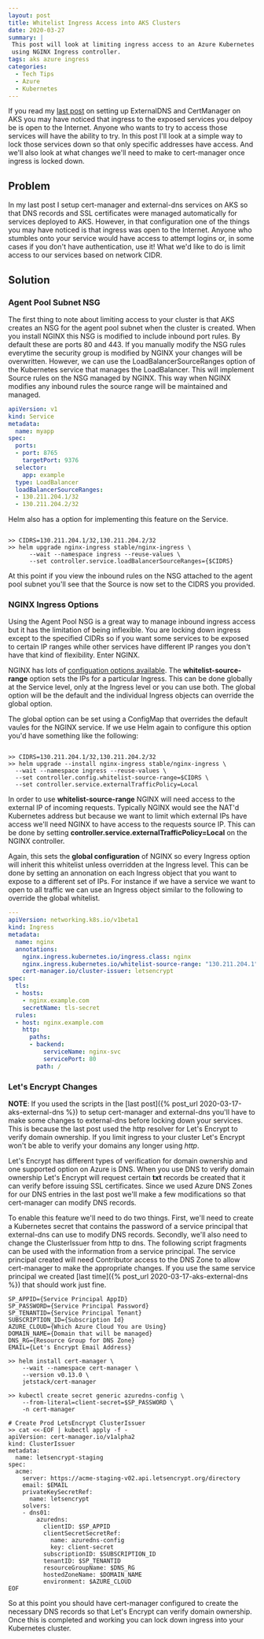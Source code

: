 ```yaml
---
layout: post
title: Whitelist Ingress Access into AKS Clusters
date: 2020-03-27
summary: |
 This post will look at limiting ingress access to an Azure Kubernetes Cluster (AKS)
 using NGINX Ingress controller.  
tags: aks azure ingress
categories:
  - Tech Tips
  - Azure
  - Kubernetes
---
```


If you read my [last
post](https://www.azurepatterns.com/2020/03/17/aks-external-dns) on setting up
ExternalDNS and CertManager on AKS you may have noticed that ingress to the
exposed services you delpoy be is open to the Internet.  Anyone who
wants to try to access those services will have the ability to try.
In this post I'll look at a simple way to lock those services down so that
only specific addresses have access. And we'll also look at what changes
we'll need to make to cert-manager once ingress is locked down.

## Problem

In my last post I setup cert-manager and external-dns services on AKS so that
DNS records and SSL certificates were managed automatically for services
deployed to AKS. However, in that configuration one of the things you may
have noticed is that ingress was open to the Internet. Anyone who stumbles
onto your service would have access to attempt logins or, in some cases if
you don't have authentication, use it! What we'd like to do is limit access
to our services based on network CIDR.

## Solution

### Agent Pool Subnet NSG

The first thing to note about limiting access to your cluster is that AKS
creates an NSG for the agent pool subnet when the cluster is created. When
you install NGINX this NSG is modified to include inbound port rules. By
default these are ports 80 and 443. If you manually modify the NSG rules
everytime the security group is modified by NGINX your changes will be overwritten.
However, we can use the LoadBalancerSourceRanges option of the Kubernetes
service that manages the LoadBalancer. This will implement Source rules on the
NSG managed by NGINX. This way when NGINX modifies any inbound rules the
source range will be maintained and managed.

```yaml
apiVersion: v1
kind: Service
metadata:
  name: myapp
spec:
  ports:
  - port: 8765
    targetPort: 9376
  selector:
    app: example
  type: LoadBalancer
  loadBalancerSourceRanges:
  - 130.211.204.1/32
  - 130.211.204.2/32
```

Helm also has a option for implementing this feature on the Service.

```terminal

>> CIDRS=130.211.204.1/32,130.211.204.2/32
>> helm upgrade nginx-ingress stable/nginx-ingress \
      --wait --namespace ingress --reuse-values \
      --set controller.service.loadBalancerSourceRanges={$CIDRS}

```

At this point if you view the inbound rules on the NSG attached to the agent pool subnet you'll see that the Source is now set to the CIDRS you provided. 

### NGINX Ingress Options

Using the Agent Pool NSG is a great way to manage inbound ingress access but it has the limitation of being inflexible.  You are locking down ingress except to the specified CIDRs so if you want some services to be exposed to certain IP ranges while other services have different IP ranges you don't have that kind of flexibility.  Enter NGINX.

NGINX has lots of [configuation options
available](https://kubernetes.github.io/ingress-nginx/user-guide/nginx-configuration/configmap/). 
The __whitelist-source-range__ option sets the IPs for a particular Ingress.  This can be done globally at the Service level, only at the Ingress level or you can use both.  The global option will be the default and the individual Ingress objects can override the global option.  

The global option can be set using a ConfigMap that overrides the default vaules for the NGINX service.  If we use Helm again to configure this option you'd have something like the following:

```terminal

>> CIDRS=130.211.204.1/32,130.211.204.2/32
>> helm upgrade --install nginx-ingress stable/nginx-ingress \
  --wait --namespace ingress --reuse-values \
  --set controller.config.whitelist-source-range=$CIDRS \
  --set controller.service.externalTrafficPolicy=Local 

```

In order to use __whitelist-source-range__ NGINX will need access to the
external IP of incoming requests.  Typically NGINX would see the NAT'd
Kubernetes address but because we want to limit which external IPs have access
we'll need NGINX to have access to the requests source IP.  This can be done by
setting __controller.service.externalTrafficPolicy=Local__ on the NGINX
controller.

Again, this sets the __global configuration__ of NGINX so every Ingress option will inherit this whitelist unless overridden at the Ingress level.  This can be done by setting an annonation on each Ingress object that you want to expose to a different set of IPs.  For instance if we have a service we want to open to all traffic we can use an Ingress object similar to the following to override the global whitelist.

```yaml
---
apiVersion: networking.k8s.io/v1beta1
kind: Ingress
metadata:
  name: nginx
  annotations:
    nginx.ingress.kubernetes.io/ingress.class: nginx
    nginx.ingress.kubernetes.io/whitelist-source-range: "130.211.204.1" 
    cert-manager.io/cluster-issuer: letsencrypt
spec:
  tls:
  - hosts:
    - nginx.example.com
    secretName: tls-secret
  rules:
  - host: nginx.example.com
    http:
      paths:
      - backend:
          serviceName: nginx-svc
          servicePort: 80
        path: /

```

### Let's Encrypt Changes
__NOTE__:  If you used the scripts in the [last post]({% post_url 2020-03-17-aks-external-dns %}) to setup cert-manager and external-dns you'll have to make some changes to external-dns before locking down your services.  This is because the last post used the http resolver for Let's Encrypt to verify domain ownership.  If you limit ingress to your cluster Let's Encrypt won't be able to verify your domains any longer using _http_.  

Let's Encrypt has different types of verification for domain ownership and one supported option on Azure is DNS.  When you use DNS to verify domain ownership Let's Encrypt will request certain __txt__ records be created that it can verify before issuing SSL certificates.  Since we used Azure DNS Zones for our DNS entries in the last post we'll make a few modifications so that cert-manager can modify DNS records.

To enable this feature we'll need to do two things.  First, we'll need to create a Kubernetes secret that contains the password of a service principal that external-dns can use to modify DNS records.  Secondly, we'll also need to change the ClusterIssuer from http to dns.  The following script fragments can be used with the information from a service principal.  The service principal created will need Contributor access to the DNS Zone to allow cert-manager to make the appropriate changes.  If you use the same service principal we created [last time]({% post_url 2020-03-17-aks-external-dns %}) that should work just fine.

```terminal
SP_APPID={Service Principal AppID}
SP_PASSWORD={Service Principal Password}
SP_TENANTID={Service Principal Tenant}
SUBSCRIPTION_ID={Subscription Id}
AZURE_CLOUD={Which Azure Cloud You are Using}
DOMAIN_NAME={Domain that will be managed}
DNS_RG={Resource Group for DNS Zone}
EMAIL={Let's Encrypt Email Address}

>> helm install cert-manager \
    --wait --namespace cert-manager \
    --version v0.13.0 \
    jetstack/cert-manager

>> kubectl create secret generic azuredns-config \
    --from-literal=client-secret=$SP_PASSWORD \
    -n cert-manager 

# Create Prod LetsEncrypt ClusterIssuer
>> cat <<-EOF | kubectl apply -f -
apiVersion: cert-manager.io/v1alpha2
kind: ClusterIssuer
metadata:
  name: letsencrypt-staging
spec:
  acme:
    server: https://acme-staging-v02.api.letsencrypt.org/directory
    email: $EMAIL 
    privateKeySecretRef:
      name: letsencrypt
    solvers:
    - dns01:
        azuredns:
          clientID: $SP_APPID 
          clientSecretSecretRef:
            name: azuredns-config
            key: client-secret
          subscriptionID: $SUBSCRIPTION_ID 
          tenantID: $SP_TENANTID 
          resourceGroupName: $DNS_RG 
          hostedZoneName: $DOMAIN_NAME
          environment: $AZURE_CLOUD 
EOF

```

So at this point you should have cert-manager configured to create the necessary DNS records so that Let's Encrypt can verify domain ownership.  Once this is completed and working you can lock down ingress into your Kubernetes cluster.

